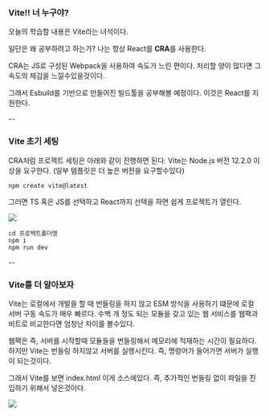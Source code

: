 ### Vite!! 너 누구야?

오늘의 학습할 내용은 Vite라는 녀석이다.

일단은 왜 공부하려고 하는가? 나는 항상 React를 **CRA**를 사용한다.

CRA는 JS로 구성된 Webpack을 사용하여 속도가 느린 편이다.
처리할 양이 많다면 그 속도의 체감을 느낄수있을것이다.

그래서 Esbuild를 기반으로 만들어진 빌드툴을 공부해볼 예정이다.
이것은 React를 지원한다.

--

### Vite 초기 세팅

CRA처럼 프로젝트 세팅은 아래와 같이 진행하면 된다.
Vite는 Node.js 버전 12.2.0 이상을 요구한다. (일부 템플릿은 더 높은 버전을 요구할수있다)

```
npm create vite@latest

```

그러면 TS 혹은 JS를 선택하고 React까지 선택을 하면 쉽게 프로젝트가 열린다.

![](https://velog.velcdn.com/images/taegi/post/decc1dd7-cf7d-4a82-a8c6-b0a5ac0b0d02/image.png)

```
cd 프로젝트폴더명
npm i
npm run dev
```

--

### Vite를 더 알아보자

Vite는 로컬에서 개발을 할 때 번들링을 하지 않고 ESM 방식을 사용하기 떄문에 로컬 서버 구동 속도가 매우 빠르다. 수백 개 정도 되는 모듈을 갖고 있는 웹 서비스를 웹팩과 비트로 비교한다면 엄청난 차이를 볼수있다.

웹팩은 즉, 서버를 시작할때 모듈들을 번들링해서 메모리에 적재하는 시간이 필요하다.
하지만 Vite는 번들링 하지않고 서버를 실행시킨다. 즉, 명령어가 들어가면 서버가 실행이 되는것이다.

그래서 Vite를 보면 index.html 이게 소스에있다. 즉, 추가적인 번들링 없이 파일을 진입하기 위해서 넣은것이다.

![](https://velog.velcdn.com/images/taegi/post/a2680b61-5324-4759-8ee1-b9fce7ab01ff/image.png)
